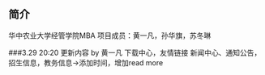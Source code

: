 ﻿## 简介

华中农业大学经管学院MBA
项目成员：黄一凡，孙华旗，苏冬琳

###3.29 20:20 更新内容 by 黄一凡
下载中心，友情链接
新闻中心、通知公告，招生信息，教务信息->添加时间，增加read more

